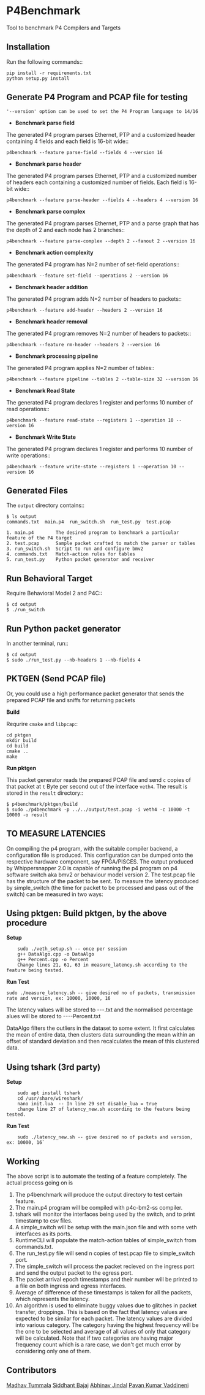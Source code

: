 P4Benchmark
=============

Tool to benchmark P4 Compilers and Targets

Installation
------------

Run the following commands::

    pip install -r requirements.txt
    python setup.py install

Generate P4 Program and PCAP file for testing
---------------------------------------------

``'--version' option can be used to set the P4 Program language to 14/16``


* **Benchmark parse field**

The generated P4 program parses Ethernet,
PTP and a customized header containing 4 fields and each field is 16-bit wide::

    p4benchmark --feature parse-field --fields 4 --version 16

* **Benchmark parse header**

The generated P4 program parses Ethernet, PTP and
a customized number of headers each containing a customized number of fields.
Each field is 16-bit wide::

    p4benchmark --feature parse-header --fields 4 --headers 4 --version 16

* **Benchmark parse complex**

The generated P4 program parses Ethernet, PTP and
a parse graph that has the depth of 2 and each node has 2 branches::

    p4benchmark --feature parse-complex --depth 2 --fanout 2 --version 16

* **Benchmark action complexity**

The generated P4 program has N=2 number of set-field operations::

    p4benchmark --feature set-field --operations 2 --version 16

* **Benchmark header addition**

The generated P4 program adds N=2 number of headers to packets::

    p4benchmark --feature add-header --headers 2 --version 16

* **Benchmark header removal**

The generated P4 program removes N=2 number of headers to packets::

    p4benchmark --feature rm-header --headers 2 --version 16

* **Benchmark processing pipeline**

The generated P4 program applies N=2 number of tables::

    p4benchmark --feature pipeline --tables 2 --table-size 32 --version 16

* **Benchmark Read State**

The generated P4 program declares 1 register and performs 10 number of read operations::

    p4benchmark --feature read-state --registers 1 --operation 10 --version 16

* **Benchmark Write State**

The generated P4 program declares 1 register and performs 10 number of write operations::

    p4benchmark --feature write-state --registers 1 --operation 10 --version 16

Generated Files
---------------

The `output` directory contains::

    $ ls output
    commands.txt  main.p4  run_switch.sh  run_test.py  test.pcap

    1. main.p4        The desired program to benchmark a particular feature of the P4 target
    2. test.pcap      Sample packet crafted to match the parser or tables
    3. run_switch.sh  Script to run and configure bmv2
    4. commands.txt   Match-action rules for tables
    5. run_test.py    Python packet generator and receiver


Run Behavioral Target
---------------------
Require Behavioral Model 2 and P4C::

    $ cd output
    $ ./run_switch

Run Python packet generator
---------------------------

In another terminal, run::

    $ cd output
    $ sudo ./run_test.py --nb-headers 1 --nb-fields 4

PKTGEN (Send PCAP file)
-----------------------

Or, you could use a high performance packet generator that sends the prepared
PCAP file and sniffs for returning packets

**Build**

Requrire `cmake` and `libpcap`::

    cd pktgen
    mkdir build
    cd build
    cmake ..
    make

**Run pktgen**

This packet generator reads the prepared PCAP file and send `c` copies of that
packet at `t` Byte per second out of the interface `veth4`. The result is stored
in the `result` directory::

    $ p4benchmark/pktgen/build
    $ sudo ./p4benchmark -p ../../output/test.pcap -i veth4 -c 10000 -t 10000 -o result

TO MEASURE LATENCIES
--------------------

On compiling the p4 program, with the suitable compiler backend, a configuration file is produced. This configuration can be dumped onto the respective hardware component, say FPGA/PISCES. 
The output produced by Whippersnapper 2.0 is capable of running the p4 program on p4 software switch aka bmv2 or behaviour model version 2.
The test.pcap file has the structure of the packet to be sent.
To measure the latency produced by simple_switch (the time for packet to be processed and pass out of the switch) can be measured in two ways:

## Using pktgen: Build pktgen, by the above procedure

**Setup**
```
	sudo ./veth_setup.sh -- once per session
	g++ DataAlgo.cpp -o DataAlgo
	g++ Percent.cpp -o Percent
	Change lines 21, 61, 63 in measure_latency.sh according to the feature being tested.
```

**Run Test**
```	
sudo ./measure_latency.sh -- give desired no of packets, transmission rate and version, ex: 10000, 10000, 16
```

The latency values will be stored to <feature>-<version>-<packets>-<rate>.txt and the normalised percentage alues will be stored to <feature>-<version>-<packets>-<rate>-Percent.txt

DataAlgo filters the outliers in the dataset to some extent. It first calculates the mean of entire data, then clusters data surrounding the mean within an offset of standard deviation and then recalculates the mean of this clustered data. 

## Using tshark (3rd party)

**Setup**
```
	sudo apt install tshark
	cd /usr/share/wireshark/
	nano init.lua  -- In line 29 set disable_lua = true
	change line 27 of latency_new.sh according to the feature being tested.
```
**Run Test**
```
	sudo ./latency_new.sh -- give desired no of packets and version, ex: 10000, 16`
```

## Working
The above script is to automate the testing of a feature completely. The actual process going on is
1. The p4benchmark will produce the output directory to test certain feature.
2. The main.p4 program will be compiled with p4c-bm2-ss compiler.
3. tshark will monitor the interfaces being used by the switch, and to print timestamp to csv files.
4. A simple_switch will be setup with the main.json file and with some veth interfaces as its ports.
5. RuntimeCLI will populate the match-action tables of simple_switch from commands.txt.
6. The run_test.py file will send n copies of test.pcap file to simple_switch port.
7. The simple_switch will process the packet recieved on the ingress port and send the output packet to the egress port.
8. The packet arrival epoch timestamps and their number will be printed to a file on both ingress and egress interfaces.
9. Average of difference of these timestamps is taken for all the packets, which represents the latency.
10. An algorithm is used to eliminate buggy values due to glitches in packet transfer, droppings. This is based on the fact that latency values are expected to be similar for each packet. The latency values are divided into various category. The category having the highest frequency will be the one to be selected and average of all values of only that category will be calculated. Note that if two categories are having major frequency count which is a rare case, we don't get much error by considering only one of them.

## Contributors

[Madhav Tummala](https://github.com/MadhavChoudhary)
[Siddhant Bajaj](https://github.com/siddhantbajaj1)
[Abhinav Jindal](https://github.com/AbhinavJindl)
[Pavan Kumar Vaddineni](https://github.com/VaddineniPavankumar)

